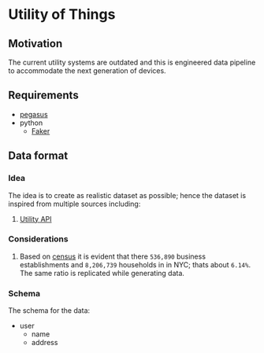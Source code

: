 # Utility of Things

## Motivation

The current utility systems are outdated and this is engineered data pipeline to accommodate the next generation of devices.

## Requirements

* [pegasus](https://github.com/InsightDataScience/pegasus)
* python
  * [Faker](https://faker.readthedocs.io/en/latest/index.html)

## Data format

### Idea

The idea is to create as realistic dataset as possible; hence the dataset is inspired from multiple sources including:

1. [Utility API](https://utilityapi.com/docs#data-formats)

### Considerations

1. Based on [census](http://www.census.gov/quickfacts/table/PST045216/36) it is evident that there `536,890` business establishments and `8,206,739` households in in NYC; thats about `6.14%`. The same ratio is replicated while generating data.

### Schema

The schema for the data:

* user
  * name
  * address
